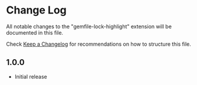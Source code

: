 # Change Log

All notable changes to the "gemfile-lock-highlight" extension will be documented in this file.

Check [Keep a Changelog](http://keepachangelog.com/) for recommendations on how to structure this file.

## 1.0.0

- Initial release
